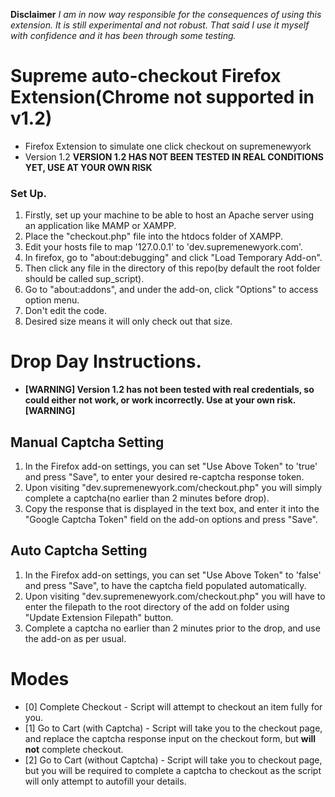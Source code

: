 **Disclaimer** 
*I am in now way responsible for the consequences of using this extension. It is still experimental and not robust. That said I use it myself with confidence and it has been through some testing.*

# **Supreme auto-checkout Firefox Extension(Chrome not supported in v1.2)** #

* Firefox Extension to simulate one click checkout on supremenewyork
* Version 1.2 **VERSION 1.2 HAS NOT BEEN TESTED IN REAL CONDITIONS YET, USE AT YOUR OWN RISK**

### Set Up. ###

1. Firstly, set up your machine to be able to host an Apache server using an application like MAMP or XAMPP.
2. Place the "checkout.php" file into the htdocs folder of XAMPP.
3. Edit your hosts file to map '127.0.0.1' to 'dev.supremenewyork.com'.
3. In firefox, go to "about:debugging" and click "Load Temporary Add-on".
4. Then click any file in the directory of this repo(by default the root folder should be called sup_script).
5. Go to "about:addons", and under the add-on, click "Options" to access option menu.
7. Don't edit the code.
8. Desired size means it will only check out that size.

# Drop Day Instructions. #

* **[WARNING] Version 1.2 has not been tested with real credentials, so could either not work, or work incorrectly. Use at your own risk. [WARNING]**

## Manual Captcha Setting ##
1. In the Firefox add-on settings, you can set "Use Above Token" to 'true' and press "Save", to enter your desired re-captcha response token.
2. Upon visiting "dev.supremenewyork.com/checkout.php" you will simply complete a captcha(no earlier than 2 minutes before drop).
3. Copy the response that is displayed in the text box, and enter it into the "Google Captcha Token" field on the add-on options and press "Save".

## Auto Captcha Setting ##
1. In the Firefox add-on settings, you can set "Use Above Token" to 'false' and press "Save", to have the captcha field populated automatically.
2. Upon visiting "dev.supremenewyork.com/checkout.php" you will have to enter the filepath to the root directory of the add on folder using "Update Extension Filepath" button.
3. Complete a captcha no earlier than 2 minutes prior to the drop, and use the add-on as per usual.

# Modes #
* [0] Complete Checkout - Script will attempt to checkout an item fully for you.
* [1] Go to Cart (with Captcha) - Script will take you to the checkout page, and replace the captcha response input on the checkout form, but **will not** complete checkout.
* [2] Go to Cart (without Captcha) - Script will take you to checkout page, but you will be required to complete a captcha to checkout as the script will only attempt to autofill your details.